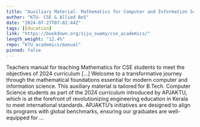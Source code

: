 ```yaml
---
title: "Auxiliary Material- Mathematics for Computer and Information Sciences"
author: "KTU- CSE & Allied BoS"
date: "2024-07-27T07:02:44Z"
tags: [Education]
link: "https://bookdown.org/siju_swamy/cse_academics/"
length_weight: "12.4%"
repo: "KTU_academics/manual"
pinned: false
---
```


Teachers manual for teaching Mathematics for CSE students to meet the objectives of 2024 curriculum [...] Welcome to a transformative journey through the mathematical foundations essential for modern computer and information science. This auxiliary material is tailored for B.Tech. Computer Science students as part of the 2024 curriculum introduced by APJAKTU, which is at the forefront of revolutionizing engineering education in Kerala to meet international standards. APJAKTU’s initiatives are designed to align its programs with global benchmarks, ensuring our graduates are well-equipped for ...
